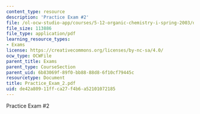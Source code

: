 ```yaml
---
content_type: resource
description: 'Practice Exam #2'
file: /ol-ocw-studio-app/courses/5-12-organic-chemistry-i-spring-2003/de42a80911ffca27f4b6a52101072185_Practice_Exam_2.pdf
file_size: 113886
file_type: application/pdf
learning_resource_types:
- Exams
license: https://creativecommons.org/licenses/by-nc-sa/4.0/
ocw_type: OCWFile
parent_title: Exams
parent_type: CourseSection
parent_uid: 6b83069f-89f0-bb88-88d8-6f10cf79445c
resourcetype: Document
title: Practice_Exam_2.pdf
uid: de42a809-11ff-ca27-f4b6-a52101072185
---
```

Practice Exam #2